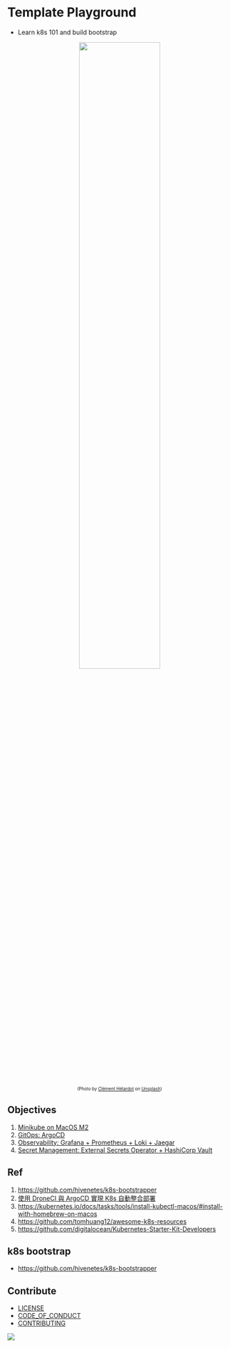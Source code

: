 # Template Playground

* Learn k8s 101 and build bootstrap

<p align="center">
  <img style="width:60%;" src="https://i.imgur.com/Qe3Dzt6.png">
  <br/>
  <sub><sup>(Photo by <a href="https://unsplash.com/@clemhlrdt?utm_source=unsplash&utm_medium=referral&utm_content=creditCopyText">Clément Hélardot</a> on <a href="https://unsplash.com/collections/SV-KO-htOoM/my-first-collection/9b0020f22e02b780910afe3a322692d8?utm_source=unsplash&utm_medium=referral&utm_content=creditCopyText">Unsplash</a>)</sup></sub>
</p>

## Objectives

1. [Minikube on MacOS M2](docs/minikube/README.md)
2. [GitOps: ArgoCD](docs/argocd/README.md)
3. [Observability: Grafana + Prometheus + Loki + Jaegar](docs/observability/README.md)
4. [Secret Management: External Secrets Operator + HashiCorp Vault](docs/secret/secret-management.md)

## Ref

1. <https://github.com/hivenetes/k8s-bootstrapper>
2. [使用 DroneCI 與 ArgoCD 實現 K8s 自動整合部署](https://minghsu.io/posts/droneci-argocd/)
3. <https://kubernetes.io/docs/tasks/tools/install-kubectl-macos/#install-with-homebrew-on-macos>
4. <https://github.com/tomhuang12/awesome-k8s-resources>
5. <https://github.com/digitalocean/Kubernetes-Starter-Kit-Developers>

## k8s bootstrap

* <https://github.com/hivenetes/k8s-bootstrapper>

## Contribute

* [LICENSE](LICENSE)
* [CODE_OF_CONDUCT](CODE_OF_CONDUCT.md)
* [CONTRIBUTING](CONTRIBUTING.md)

<a href="https://github.com/an/template-playground/graphs/contributors">
  <img src="https://contrib.rocks/image?repo=androchentw/template-playground" />
</a>

<!-- Links -->
